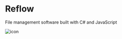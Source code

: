 # Reflow
File management software built with C# and JavaScript

![icon](https://cloud.githubusercontent.com/assets/25285792/23055601/908c92d2-f49b-11e6-92f3-990c04dc624d.png)
